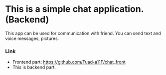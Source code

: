 # This is a simple chat application. (Backend)
This app can be used for communication with friend. You can send text and voice messages, pictures.

### Link
* Frontend part: https://github.com/Fuad-a11F/chat_front
* This is backend part.
